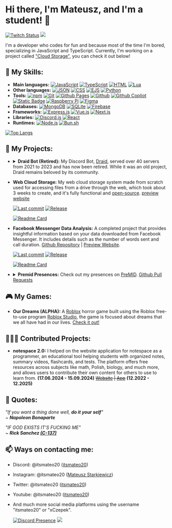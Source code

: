 # Hi there, I'm Mateusz, and I'm a student! 👋

[![Twitch Status](https://img.shields.io/twitch/status/itsmateo20?style=for-the-badge&labelColor=%23431094&color=%23250952)](https://www.twitch.tv/itsmateo20)
![](https://komarev.com/ghpvc/?username=itsmateo20&style=for-the-badge)

I'm a developer who codes for fun and because most of the time I'm bored, specializing in JavaScript and TypeScript. Currently, I'm working on a project called ["Cloud Storage"](https://github.com/itsmateo20/Cloud), you can check it out below!

## 🚀 My Skills:

- **Main languages:** [![JavaScript](https://img.shields.io/badge/-JavaScript-F7DF1E?style=flat-square&logo=javascript&logoColor=black)](https://www.oracle.com/)
 [![TypeScript](https://img.shields.io/badge/-TypeScript-007acc?style=flat-square&logo=typescript&logoColor=white)](https://www.typescriptlang.org) [![HTML](https://img.shields.io/badge/-HTML-E34F26?style=flat-square&logo=html5&logoColor=white)](https://html.spec.whatwg.org/)
 [![Lua](https://img.shields.io/badge/-Lua-2C2D72?style=flat-square&logo=lua&logoColor=white)](https://www.lua.org/)
- **Other languages:** [![JSON](https://img.shields.io/badge/-JSON-000000?style=flat-square&logo=json&logoColor=white)](https://www.json.org/) [![CSS](https://img.shields.io/badge/-CSS-1572B6?style=flat-square&logo=css3&logoColor=white)](https://www.w3.org/Style/CSS/Overview.en.html) [![EJS](https://img.shields.io/badge/-EJS-B4CA65?style=flat-square&logo=ejs&logoColor=black)](https://ejs.co/) [![Python](https://img.shields.io/badge/-Python-3776AB?style=flat-square&logo=python&logoColor=white)](https://www.python.org/)
- **Tools:** [![npm](https://img.shields.io/badge/-npm-CB3837?style=flat-square&logo=npm&logoColor=white)](https://www.npmjs.com/)
 [![Git](https://img.shields.io/badge/-Git-F05032?style=flat-square&logo=git&logoColor=white)](https://git-scm.com/) [![Github Pages](https://img.shields.io/badge/-Github%20Pages-222222?style=flat-square&logo=githubpages&logoColor=white)](https://pages.github.com/)
 [![Github](https://img.shields.io/badge/-Github-181717?style=flat-square&logo=github&logoColor=white)](https://github.com/) [![Github Copliot](https://img.shields.io/badge/-Github%20Copliot-000000?style=flat-square&logo=githubcopilot&logoColor=white)](https://github.com/features/copilot) [![Static Badge](https://img.shields.io/badge/-GitBook-BBDDE5?style=flat-square&logo=gitbook&logoColor=black)](https://gitbook.com) [![Raspberry Pi](https://img.shields.io/badge/-Raspberry%20Pi-A22846?style=flat-square&logo=raspberrypi&logoColor=white
)](https://www.raspberrypi.com/) [![Figma](https://img.shields.io/badge/-Figma-F24E1E?style=flat-square&logo=figma&logoColor=white)](https://figma.com/)
- **Databases:** [![MongoDB](https://img.shields.io/badge/-MongoDB-47A248?style=flat-square&logo=mongodb&logoColor=white)](https://www.mongodb.com/) [![SQLite](https://img.shields.io/badge/-SQLite-003B57?style=flat-square&logo=sqlite&logoColor=white)](https://www.sqlite.org/) [![Firebase](https://img.shields.io/badge/-Firebase-DD2C00?style=flat-square&logo=firebase&logoColor=white)](https://firebase.google.com/)
- **Frameworks:** [![Express.js](https://img.shields.io/badge/-Express.js-000000?style=flat-square&logo=express&logoColor=white)](https://expressjs.com/) [![Vue.js](https://img.shields.io/badge/-Vue.js-4FC08D?style=flat-square&logo=vue.js&logoColor=white)](https://vuejs.org/) [![Next.js](https://img.shields.io/badge/-Next.js-%23000000?style=flat-square&logo=nextdotjs&logoColor=white)](https://nextjs.org/)
- **Libraries:** [![Discord.js](https://img.shields.io/badge/-Discord.js-000000?style=flat-square&logo=discord&logoColor=white)](https://discord.js.org/) [![React](https://img.shields.io/badge/-React-%2361DAFB?style=flat-square&logo=react&logoColor=black)](https://react.dev/)
- **Runtimes:** [![Node.js](https://img.shields.io/badge/-Node.js-%23339933?style=flat-square&logo=node.js&logoColor=white)](https://nodejs.org/) [![Bun.sh](https://img.shields.io/badge/-Bun-%2314151a?style=flat-square&logo=bun&logoColor=white)](https://bun.sh/)

[![Top Langs](https://github-readme-stats.vercel.app/api/top-langs/?username=itsmateo20&exclude_repo=itsmateo20&langs_count=10&layout=compact&theme=github_dark_dimmed&show_icons=true)](https://github.com/itsmateo20)


## 🌟 My Projects:

- <details>
  <summary><b>Draid Bot (Retired):</b> My Discord Bot, <a href="https://draid.vercel.app/goodbye">Draid</a>, served over 40 servers from 2021 to 2023 and has now been retired. While it was an old project, Draid remains beloved by its community.</summary>

    [![Readme Card](https://github-readme-stats.vercel.app/api/pin/?username=itsmateo20&repo=DraidB&theme=github_dark_dimmed&show_owner=true&show_icons=true)](https://github.com/itsmateo20/DraidB)
    [![Readme Card](https://github-readme-stats.vercel.app/api/pin/?username=itsmateo20&repo=DraidW&theme=github_dark_dimmed&show_owner=true&show_icons=true)](https://github.com/itsmateo20/DraidW)
  </details>

- **Web Cloud Storage:** My web cloud storage system made from scratch used for accessing files from a drive through the web, which took about 3 weeks to create, and it's fully functional and [open-source](https://github.com/itsmateo20/Cloud). [preview website](https://itsmateo20.github.io/Cloud)

  [![Last commit](https://img.shields.io/github/last-commit/itsmateo20/Cloud?style=flat-square&labelColor=gray&color=blue)](https://github.com/itsmateo20/Cloud/commit/main) [![Release](https://img.shields.io/github/v/release/itsmateo20/Cloud?include_prereleases&sort=date&display_name=tag&style=flat-square&labelColor=gray&color=blue)](https://github.com/itsmateo20/Cloud/releases/latest)
  
  [![Readme Card](https://github-readme-stats.vercel.app/api/pin/?username=itsmateo20&repo=Cloud&theme=github_dark_dimmed&show_owner=true&show_icons=true)](https://github.com/itsmateo20/Cloud)


- **Facebook Messenger Data Analysis:** A completed project that provides insightful information based on your data downloaded from Facebook Messenger. It includes details such as the number of words sent and call duration. [Github Repository](https://github.com/itsmateo20/Facebook-Messenger-Data-Analysis) | [Preview Website](https://itsmateo20.github.io/Facebook-Messenger-Data-Analysis).

  [![Last commit](https://img.shields.io/github/last-commit/itsmateo20/Facebook-Messenger-Data-Analysis?style=flat-square&labelColor=gray&color=blue)](https://github.com/itsmateo20/Facebook-Messenger-Data-Analysis/commit/main) [![Release](https://img.shields.io/github/v/release/itsmateo20/Facebook-Messenger-Data-Analysis?include_prereleases&sort=date&display_name=tag&style=flat-square&labelColor=gray&color=blue)](https://github.com/itsmateo20/Facebook-Messenger-Data-Analysis/releases/latest)

  [![Readme Card](https://github-readme-stats.vercel.app/api/pin/?username=itsmateo20&repo=Facebook-Messenger-Data-Analysis&theme=github_dark_dimmed&show_owner=true&show_icons=true)](https://github.com/itsmateo20/Facebook-Messenger-Data-Analysis)
  

- <details>
  <summary><b>Premid Presences:</b> Check out my presences on <a href="https://premid.app/users/630812692659044352"> PreMID</a>. <a href="https://github.com/PreMiD/Presences/pulls?q=is%3Apr+author%3Aitsmateo20">Github Pull Requests</a></summary>

  - **Emberspark Games Presence:** Experience the creations of Emberspark Games, a development team dedicated to crafting games and mods. Dive into their dynamic Premid presence for real-time updates on projects. [Premid Presence](https://premid.app/store/presences/Emberspark%20Games) | [GitHub Repository](https://github.com/PreMiD/Presences/tree/main/websites/E/Emberspark%20Games) | [Github Rep PR](https://github.com/PreMiD/Presences/pull/7947) | [Website](https://emberspark.games/)
 
  - **KOLEO Presence:** Enhance your journey with KOLEO, a comprehensive platform for train travel in Poland. Get real-time updates on your train routes, ticket purchases, and travel information through the dynamic Premid presence.. [Premid Presence](https://premid.app/store/presences/KOLEO) | [Github Repository](https://github.com/PreMiD/Presences/tree/main/websites/K/KOLEO) | [Github Rep PR](https://github.com/PreMiD/Presences/pull/8615) | [Website](https://koleo.pl/)

  </details>


## 🎮 My Games:

- **Our Dreams (ALPHA):** A [Roblox](https://www.roblox.com/) horror game built using the Roblox free-to-use program [Roblox Studio](https://create.roblox.com/), the game is focused about dreams that we all have had in our lives. [Check it out!](https://www.roblox.com/games/14422530814)

## 🧑‍🤝‍🧑 Contributed Projects:

- **notespace 2.0:** I helped on the website application for notespace as a programmer, an educational tool helping students with organized notes, summary videos, flashcards, and tests. The platform offers free resources across subjects like math, Polish, biology, and much more, and allows users to contribute their own content for others to use to learn from. **(17.06.2024 - 15.09.2024)** ~~[Website](https://notespace.edu.pl/) | [App](https://notespace.edu.pl/app)~~ **(12.2022 - 12.2025)**

## 🚩 Quotes:

_"If you want a thing done well, **do it your self**"_<br>
~ _**Napoleon Bonaparte**_

_"IF GOD EXISTS IT'S FUCKING ME"_<br>
~ _**Rick Sanchez <ins>(C-137)</ins>**_

## 📫 Ways on contacting me:

- Discord: @itsmateo20 ([itsmateo20](https://discord.com/users/630812692659044352))
- Instagram: @itsmateo20 ([Mateusz Starkiewicz](https://www.instagram.com/itsmateo20/))
- Twitter: @itsmateo20 ([itsmateo20](https://twitter.com/itsmateo20))
- Youtube: @itsmateo20 ([itsmateo20](https://www.youtube.com/@itsmateo20))
- And much more social media platforms using the username "itsmateo20" or "xCzepek".

  [![Discord Presence](https://lanyard.cnrad.dev/api/630812692659044352)](https://discord.com/users/630812692659044352)
![](https://hit.yhype.me/github/profile?account_id=84156177)
